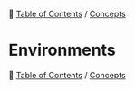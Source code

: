 🔖 [Table of Contents](../README.md) / [Concepts](README.md)

# Environments

🔖 [Table of Contents](../README.md) / [Concepts](README.md)
